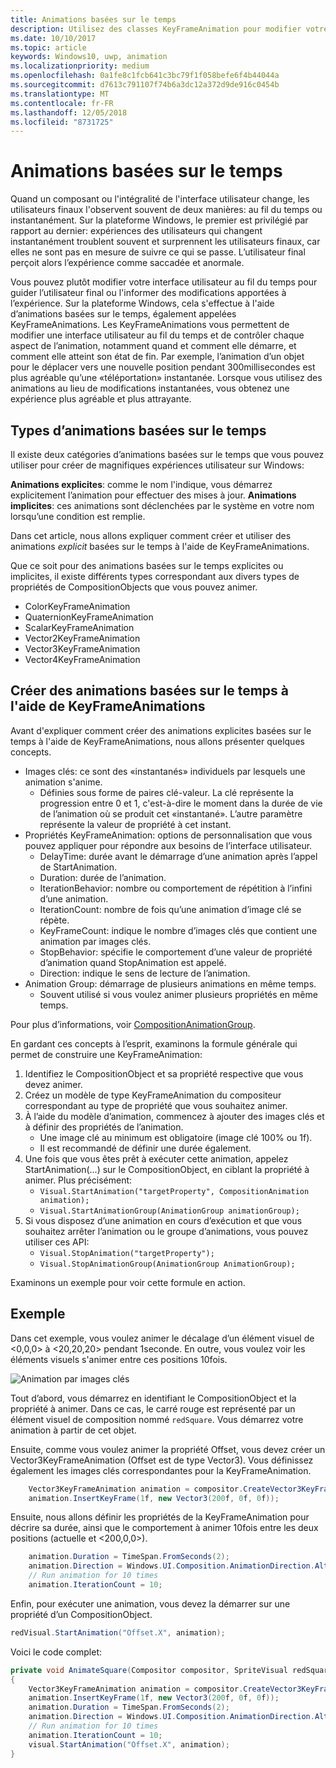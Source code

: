 ```yaml
---
title: Animations basées sur le temps
description: Utilisez des classes KeyFrameAnimation pour modifier votre interface utilisateur au fil du temps.
ms.date: 10/10/2017
ms.topic: article
keywords: Windows10, uwp, animation
ms.localizationpriority: medium
ms.openlocfilehash: 0a1fe8c1fcb641c3bc79f1f058befe6f4b44044a
ms.sourcegitcommit: d7613c791107f74b6a3dc12a372d9de916c0454b
ms.translationtype: MT
ms.contentlocale: fr-FR
ms.lasthandoff: 12/05/2018
ms.locfileid: "8731725"
---
```

# <a name="time-based-animations"></a>Animations basées sur le temps

Quand un composant ou l'intégralité de l'interface utilisateur change, les utilisateurs finaux l'observent souvent de deux manières: au fil du temps ou instantanément. Sur la plateforme Windows, le premier est privilégié par rapport au dernier: expériences des utilisateurs qui changent instantanément troublent souvent et surprennent les utilisateurs finaux, car elles ne sont pas en mesure de suivre ce qui se passe. L’utilisateur final perçoit alors l’expérience comme saccadée et anormale.

Vous pouvez plutôt modifier votre interface utilisateur au fil du temps pour guider l’utilisateur final ou l'informer des modifications apportées à l’expérience. Sur la plateforme Windows, cela s'effectue à l'aide d’animations basées sur le temps, également appelées KeyFrameAnimations. Les KeyFrameAnimations vous permettent de modifier une interface utilisateur au fil du temps et de contrôler chaque aspect de l’animation, notamment quand et comment elle démarre, et comment elle atteint son état de fin. Par exemple, l’animation d’un objet pour le déplacer vers une nouvelle position pendant 300millisecondes est plus agréable qu’une «téléportation» instantanée. Lorsque vous utilisez des animations au lieu de modifications instantanées, vous obtenez une expérience plus agréable et plus attrayante.

## <a name="types-of-time-based-animations"></a>Types d’animations basées sur le temps

Il existe deux catégories d’animations basées sur le temps que vous pouvez utiliser pour créer de magnifiques expériences utilisateur sur Windows:

**Animations explicites**: comme le nom l'indique, vous démarrez explicitement l’animation pour effectuer des mises à jour.
**Animations implicites**: ces animations sont déclenchées par le système en votre nom lorsqu’une condition est remplie.

Dans cet article, nous allons expliquer comment créer et utiliser des animations _explicit_ basées sur le temps à l'aide de KeyFrameAnimations.

Que ce soit pour des animations basées sur le temps explicites ou implicites, il existe différents types correspondant aux divers types de propriétés de CompositionObjects que vous pouvez animer.

- ColorKeyFrameAnimation
- QuaternionKeyFrameAnimation
- ScalarKeyFrameAnimation
- Vector2KeyFrameAnimation
- Vector3KeyFrameAnimation
- Vector4KeyFrameAnimation

## <a name="create-time-based-animations-with-keyframeanimations"></a>Créer des animations basées sur le temps à l'aide de KeyFrameAnimations

Avant d'expliquer comment créer des animations explicites basées sur le temps à l'aide de KeyFrameAnimations, nous allons présenter quelques concepts.

- Images clés: ce sont des «instantanés» individuels par lesquels une animation s'anime.
  - Définies sous forme de paires clé-valeur. La clé représente la progression entre 0 et 1, c'est-à-dire le moment dans la durée de vie de l’animation où se produit cet «instantané». L’autre paramètre représente la valeur de propriété à cet instant.
- Propriétés KeyFrameAnimation: options de personnalisation que vous pouvez appliquer pour répondre aux besoins de l’interface utilisateur.
  - DelayTime: durée avant le démarrage d’une animation après l’appel de StartAnimation.
  - Duration: durée de l’animation.
  - IterationBehavior: nombre ou comportement de répétition à l’infini d’une animation.
  - IterationCount: nombre de fois qu’une animation d’image clé se répète.
  - KeyFrameCount: indique le nombre d’images clés que contient une animation par images clés.
  - StopBehavior: spécifie le comportement d’une valeur de propriété d’animation quand StopAnimation est appelé.
  - Direction: indique le sens de lecture de l’animation.
- Animation Group: démarrage de plusieurs animations en même temps.
  - Souvent utilisé si vous voulez animer plusieurs propriétés en même temps.

Pour plus d’informations, voir [CompositionAnimationGroup](https://docs.microsoft.com/uwp/api/windows.ui.composition.compositionanimationgroup).

En gardant ces concepts à l’esprit, examinons la formule générale qui permet de construire une KeyFrameAnimation:

1. Identifiez le CompositionObject et sa propriété respective que vous devez animer.
1. Créez un modèle de type KeyFrameAnimation du compositeur correspondant au type de propriété que vous souhaitez animer.
1. À l’aide du modèle d’animation, commencez à ajouter des images clés et à définir des propriétés de l’animation.
    - Une image clé au minimum est obligatoire (image clé 100% ou 1f).
    - Il est recommandé de définir une durée également.
1. Une fois que vous êtes prêt à exécuter cette animation, appelez StartAnimation(...) sur le CompositionObject, en ciblant la propriété à animer. Plus précisément:
    - `Visual.StartAnimation("targetProperty", CompositionAnimation animation);`
    - `Visual.StartAnimationGroup(AnimationGroup animationGroup);`
1. Si vous disposez d’une animation en cours d’exécution et que vous souhaitez arrêter l’animation ou le groupe d’animations, vous pouvez utiliser ces API:
    - `Visual.StopAnimation("targetProperty");`
    - `Visual.StopAnimationGroup(AnimationGroup AnimationGroup);`

Examinons un exemple pour voir cette formule en action.

## <a name="example"></a>Exemple

Dans cet exemple, vous voulez animer le décalage d’un élément visuel de <0,0,0> à <20,20,20> pendant 1seconde. En outre, vous voulez voir les éléments visuels s'animer entre ces positions 10fois.

![Animation par images clés](images/animation/animated-rectangle.gif)

Tout d’abord, vous démarrez en identifiant le CompositionObject et la propriété à animer. Dans ce cas, le carré rouge est représenté par un élément visuel de composition nommé `redSquare`. Vous démarrez votre animation à partir de cet objet.

Ensuite, comme vous voulez animer la propriété Offset, vous devez créer un Vector3KeyFrameAnimation (Offset est de type Vector3). Vous définissez également les images clés correspondantes pour la KeyFrameAnimation.

```csharp
    Vector3KeyFrameAnimation animation = compositor.CreateVector3KeyFrameAnimation();
    animation.InsertKeyFrame(1f, new Vector3(200f, 0f, 0f));
```

Ensuite, nous allons définir les propriétés de la KeyFrameAnimation pour décrire sa durée, ainsi que le comportement à animer 10fois entre les deux positions (actuelle et <200,0,0>).

```csharp
    animation.Duration = TimeSpan.FromSeconds(2);
    animation.Direction = Windows.UI.Composition.AnimationDirection.Alternate;
    // Run animation for 10 times
    animation.IterationCount = 10;
```

Enfin, pour exécuter une animation, vous devez la démarrer sur une propriété d’un CompositionObject.

```csharp
redVisual.StartAnimation("Offset.X", animation);
```

Voici le code complet:

```csharp
private void AnimateSquare(Compositor compositor, SpriteVisual redSquare)
{ 
    Vector3KeyFrameAnimation animation = compositor.CreateVector3KeyFrameAnimation();
    animation.InsertKeyFrame(1f, new Vector3(200f, 0f, 0f));
    animation.Duration = TimeSpan.FromSeconds(2);
    animation.Direction = Windows.UI.Composition.AnimationDirection.Alternate;
    // Run animation for 10 times
    animation.IterationCount = 10;
    visual.StartAnimation("Offset.X", animation);
} 
```
